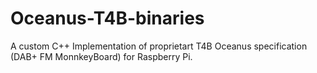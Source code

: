 # Oceanus-T4B-binaries
A custom C++ Implementation of proprietart T4B Oceanus specification (DAB+ FM MonnkeyBoard) for Raspberry Pi.
